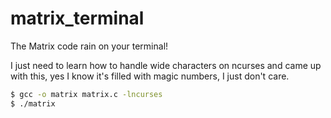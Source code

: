# matrix_terminal
The Matrix code rain on your terminal!

I just need to learn how to handle wide characters on ncurses and came up with this, yes I know it's filled with magic numbers, I just don't care.

```bash
$ gcc -o matrix matrix.c -lncurses
$ ./matrix
```
